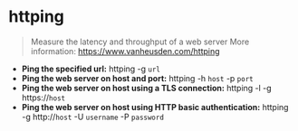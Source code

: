 # httping
> Measure the latency and throughput of a web server
> More information: <https://www.vanheusden.com/httping>
- **Ping the specified url:**
httping -g `url`
- **Ping the web server on host and port:**
httping -h `host` -p `port`
- **Ping the web server on host using a TLS connection:**
httping -l -g https://`host`
- **Ping the web server on host using HTTP basic authentication:**
httping -g http://`host` -U `username` -P `password`

